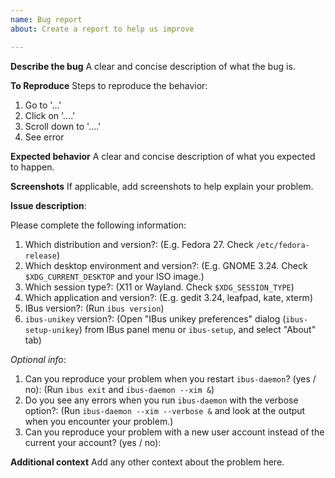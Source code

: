 ```yaml
---
name: Bug report
about: Create a report to help us improve

---
```


**Describe the bug**
A clear and concise description of what the bug is.

**To Reproduce**
Steps to reproduce the behavior:
1. Go to '...'
2. Click on '....'
3. Scroll down to '....'
4. See error

**Expected behavior**
A clear and concise description of what you expected to happen.

**Screenshots**
If applicable, add screenshots to help explain your problem.

**Issue description**:

Please complete the following information:

1. Which distribution and version?: (E.g. Fedora 27. Check `/etc/fedora-release`)
1. Which desktop environment and version?: (E.g. GNOME 3.24. Check `$XDG_CURRENT_DESKTOP` and your ISO image.)
1. Which session type?: (X11 or Wayland. Check `$XDG_SESSION_TYPE`)
1. Which application and version?: (E.g. gedit 3.24, leafpad, kate, xterm)
1. IBus version?: (Run `ibus version`)
1. `ibus-unikey` version?: (Open "IBus unikey preferences" dialog (`ibus-setup-unikey`) from IBus panel menu or `ibus-setup`, and select "About" tab)

*Optional info*:
1. Can you reproduce your problem when you restart `ibus-daemon`? (yes / no): (Run `ibus exit` and `ibus-daemon --xim &`)
1. Do you see any errors when you run `ibus-daemon` with the verbose option?: (Run `ibus-daemon --xim --verbose &` and look at the output when you encounter your problem.)
1. Can you reproduce your problem with a new user account instead of the current your account? (yes / no):

**Additional context**
Add any other context about the problem here.
